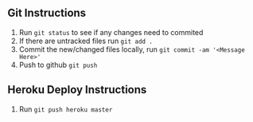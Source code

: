 ## Git Instructions
1. Run `git status` to see if any changes need to commited
2. If there are untracked files run `git add .`
3. Commit the new/changed files locally, run `git commit -am '<Message Here>'`
4. Push to github `git push`
## Heroku Deploy Instructions
1. Run `git push heroku master`
